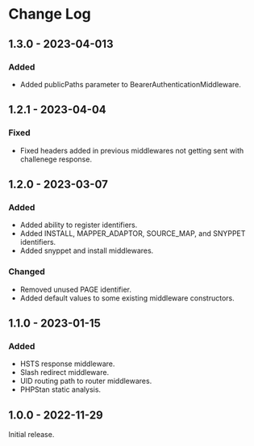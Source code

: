 # Change Log

## 1.3.0 - 2023-04-013

### Added

- Added publicPaths parameter to BearerAuthenticationMiddleware.

## 1.2.1 - 2023-04-04

### Fixed

- Fixed headers added in previous middlewares not getting sent with challenege response.

## 1.2.0 - 2023-03-07

### Added

- Added ability to register identifiers.
- Added INSTALL, MAPPER\_ADAPTOR, SOURCE\_MAP, and SNYPPET identifiers.
- Added snyppet and install middlewares.

### Changed

- Removed unused PAGE identifier.
- Added default values to some existing middleware constructors.

## 1.1.0 - 2023-01-15

### Added

- HSTS response middleware.
- Slash redirect middleware.
- UID routing path to router middlewares.
- PHPStan static analysis.

## 1.0.0 - 2022-11-29

Initial release.

